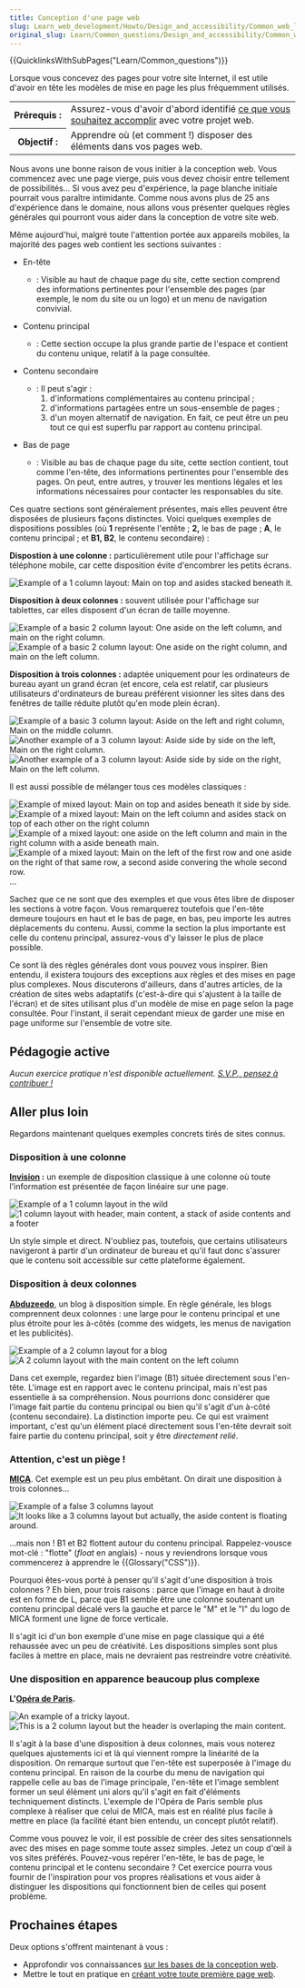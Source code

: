 ```yaml
---
title: Conception d'une page web
slug: Learn_web_development/Howto/Design_and_accessibility/Common_web_layouts
original_slug: Learn/Common_questions/Design_and_accessibility/Common_web_layouts
---
```


{{QuicklinksWithSubPages("Learn/Common_questions")}}

Lorsque vous concevez des pages pour votre site Internet, il est utile d'avoir en tête les modèles de mise en page les plus fréquemment utilisés.

<table class="standard-table">
  <tbody>
    <tr>
      <th scope="row">Prérequis&nbsp;:</th>
      <td>
        Assurez-vous d'avoir d'abord identifié
        <a href="/fr/Apprendre/Commencez_votre_projet_web"
          >ce que vous souhaitez accomplir</a
        >
        avec votre projet web.
      </td>
    </tr>
    <tr>
      <th scope="row">Objectif&nbsp;:</th>
      <td>
        Apprendre où (et comment&nbsp;!) disposer des éléments dans vos pages web.
      </td>
    </tr>
  </tbody>
</table>

Nous avons une bonne raison de vous initier à la conception web. Vous commencez avec une page vierge, puis vous devez choisir entre tellement de possibilités… Si vous avez peu d'expérience, la page blanche initiale pourrait vous paraître intimidante. Comme nous avons plus de 25 ans d'expérience dans le domaine, nous allons vous présenter quelques règles générales qui pourront vous aider dans la conception de votre site web.

Même aujourd'hui, malgré toute l'attention portée aux appareils mobiles, la majorité des pages web contient les sections suivantes&nbsp;:

- En-tête
  - : Visible au haut de chaque page du site, cette section comprend des informations pertinentes pour l'ensemble des pages (par exemple, le nom du site ou un logo) et un menu de navigation convivial.
- Contenu principal
  - : Cette section occupe la plus grande partie de l'espace et contient du contenu unique, relatif à la page consultée.
- Contenu secondaire
  - : Il peut s'agir&nbsp;:
    1. d'informations complémentaires au contenu principal&nbsp;;
    2. d'informations partagées entre un sous-ensemble de pages&nbsp;;
    3. d'un moyen alternatif de navigation. En fait, ce peut être un peu tout ce qui est superflu par rapport au contenu principal.

- Bas de page
  - : Visible au bas de chaque page du site, cette section contient, tout comme l'en-tête, des informations pertinentes pour l'ensemble des pages. On peut, entre autres, y trouver les mentions légales et les informations nécessaires pour contacter les responsables du site.

Ces quatre sections sont généralement présentes, mais elles peuvent être disposées de plusieurs façons distinctes. Voici quelques exemples de dispositions possibles (où **1** représente l'entête&nbsp;; **2,** le bas de page&nbsp;; **A**, le contenu principal&nbsp;; et **B1, B2**, le contenu secondaire)&nbsp;:

**Dispostion à une colonne&nbsp;:** particulièrement utile pour l'affichage sur téléphone mobile, car cette disposition évite d'encombrer les petits écrans.

![Example of a 1 column layout: Main on top and asides stacked beneath it.](1-col-layout.png)

**Disposition à deux colonnes&nbsp;:** souvent utilisée pour l'affichage sur tablettes, car elles disposent d'un écran de taille moyenne.

![Example of a basic 2 column layout: One aside on the left column, and main on the right column.](2-col-layout-right.png) ![Example of a basic 2 column layout: One aside on the right column, and main on the left column.](2-col-layout-left.png)

**Disposition à trois colonnes&nbsp;:** adaptée uniquement pour les ordinateurs de bureau ayant un grand écran (et encore, cela est relatif, car plusieurs utilisateurs d'ordinateurs de bureau préférent visionner les sites dans des fenêtres de taille réduite plutôt qu'en mode plein écran).

![Example of a basic 3 column layout: Aside on the left and right column, Main on the middle column.](3-col-layout.png) ![Another example of a 3 column layout: Aside side by side on the left, Main on the right column.](3-col-layout-alt.png) ![Another example of a 3 column layout: Aside side by side on the right, Main on the left column.](3-col-layout-alt2.png)

Il est aussi possible de mélanger tous ces modèles classiques :

![Example of mixed layout: Main on top and asides beneath it side by side.](1-col-layout-alt.png) ![Example of a mixed layout: Main on the left column and asides stack on top of each other on the right column](2-col-layout-left-alt.png) ![Example of a mixed layout: one aside on the left column and main in the right column with a aside beneath main.](2-col-layout-mix.png) ![Example of a mixed layout: Main on the left of the first row and one aside on the right of that same row, a second aside convering the whole second row.](2-col-layout-mix-alt.png)…

Sachez que ce ne sont que des exemples et que vous êtes libre de disposer les sections à votre façon. Vous remarquerez toutefois que l'en-tête demeure toujours en haut et le bas de page, en bas, peu importe les autres déplacements du contenu. Aussi, comme la section la plus importante est celle du contenu principal, assurez-vous d'y laisser le plus de place possible.

Ce sont là des règles générales dont vous pouvez vous inspirer. Bien entendu, il existera toujours des exceptions aux règles et des mises en page plus complexes. Nous discuterons d'ailleurs, dans d'autres articles, de la création de sites webs adaptatifs (c'est-à-dire qui s'ajustent à la taille de l'écran) et de sites utilisant plus d'un modèle de mise en page selon la page consultée. Pour l'instant, il serait cependant mieux de garder une mise en page uniforme sur l'ensemble de votre site.

## Pédagogie active

_Aucun exercice pratique n'est disponible actuellement. [S.V.P., pensez à contribuer&nbsp;!](/fr/docs/MDN/Community/Contributing/Getting_started)_

## Aller plus loin

Regardons maintenant quelques exemples concrets tirés de sites connus.

### Disposition à une colonne

**[Invision](http://www.invisionapp.com/)&nbsp;:** un exemple de disposition classique à une colonne où toute l'information est présentée de façon linéaire sur une page.

![Example of a 1 column layout in the wild](screenshot-product.jpg)
![1 column layout with header, main content, a stack of aside contents and a footer](screenshot-product-overlay.jpg)

Un style simple et direct. N'oubliez pas, toutefois, que certains utilisateurs navigeront à partir d'un ordinateur de bureau et qu'il faut donc s'assurer que le contenu soit accessible sur cette plateforme également.

### Disposition à deux colonnes

**[Abduzeedo](http://abduzeedo.com/typography-mania-261)**, un blog à disposition simple. En règle générale, les blogs comprennent deux colonnes&nbsp;: une large pour le contenu principal et une plus étroite pour les à-côtés (comme des widgets, les menus de navigation et les publicités).

![Example of a 2 column layout for a blog](screenshot-blog.jpg)
![A 2 column layout with the main content on the left column](screenshot-blog-overlay.jpg)

Dans cet exemple, regardez bien l'image (B1) située directement sous l'en-tête. L'image est en rapport avec le contenu principal, mais n'est pas essentielle à sa compréhension. Nous pourrions donc considérer que l'image fait partie du contenu principal ou bien qu'il s'agit d'un à-côté (contenu secondaire). La distinction importe peu. Ce qui est vraiment important, c'est qu'un élément placé directement sous l'en-tête devrait soit faire partie du contenu principal, soit y être _directement relié_.

### Attention, c'est un piège&nbsp;!

**[MICA](http://www.mica.edu/About_MICA.html)**. Cet exemple est un peu plus embêtant. On dirait une disposition à trois colonnes…

![Example of a false 3 columns layout](screenshot-education.jpg)
![It looks like a 3 columns layout but actually, the aside content is floating around.](screenshot-education-overlay.jpg)

…mais non&nbsp;! B1 et B2 flottent autour du contenu principal. Rappelez-vousce mot-clé&nbsp;: "flotte" (_float_ en anglais) - nous y reviendrons lorsque vous commencerez à apprendre le {{Glossary("CSS")}}.

Pourquoi êtes-vous porté à penser qu'il s'agit d'une disposition à trois colonnes&nbsp;? Eh bien, pour trois raisons&nbsp;: parce que l'image en haut à droite est en forme de L, parce que B1 semble être une colonne soutenant un contenu principal décalé vers la gauche et parce le "M" et le "I" du logo de MICA forment une ligne de force verticale.

Il s'agit ici d'un bon exemple d'une mise en page classique qui a été rehaussée avec un peu de créativité. Les dispositions simples sont plus faciles à mettre en place, mais ne devraient pas restreindre votre créativité.

### Une disposition en apparence beaucoup plus complexe

**L'[Opéra de Paris](https://www.operadeparis.fr/en/saison-2014-2015/opera/la-boheme-puccini).**

![An example of a tricky layout.](screenshot-opera.jpg)
![This is a 2 column layout but the header is overlaping the main content.](screenshot-opera-overlay.jpg)

Il s'agit à la base d'une disposition à deux colonnes, mais vous noterez quelques ajustements ici et là qui viennent rompre la linéarité de la disposition. On remarque surtout que l'en-tête est superposée à l'image du contenu principal. En raison de la courbe du menu de navigation qui rappelle celle au bas de l'image principale, l'en-tête et l'image semblent former un seul élément uni alors qu'il s'agit en fait d'éléments techniquement distincts. L'exemple de l'Opéra de Paris semble plus complexe à réaliser que celui de MICA, mais est en réalité plus facile à mettre en place (la facilité étant bien entendu, un concept plutôt relatif).

Comme vous pouvez le voir, il est possible de créer des sites sensationnels avec des mises en page somme toute assez simples. Jetez un coup d'œil à vos sites préférés. Pouvez-vous repérer l'en-tête, le bas de page, le contenu principal et le contenu secondaire&nbsp;? Cet exercice pourra vous fournir de l'inspiration pour vos propres réalisations et vous aider à distinguer les dispositions qui fonctionnent bien de celles qui posent problème.

## Prochaines étapes

Deux options s'offrent maintenant à vous&nbsp;:

- Approfondir vos connaissances [sur les bases de la conception web](/fr/docs/Learn/Getting_started_with_the_web).
- Mettre le tout en pratique en [créant votre toute première page web](/fr/docs/Learn/HTML/Write_a_simple_page_in_HTML).
